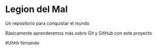 # Legion del Mal
Un repositorio para conquistar el mundo

Básicamente aprenderemos más sobre Git y GitHub con este proyecto

#Uhhh fernando